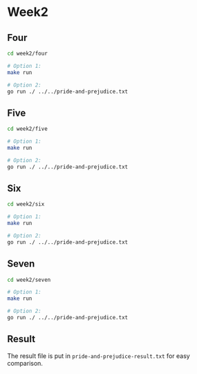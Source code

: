 # Week2

## Four
```bash
cd week2/four

# Option 1:
make run

# Option 2:
go run ./ ../../pride-and-prejudice.txt
```

## Five
```bash
cd week2/five

# Option 1:
make run

# Option 2:
go run ./ ../../pride-and-prejudice.txt
```

## Six
```bash
cd week2/six

# Option 1:
make run

# Option 2:
go run ./ ../../pride-and-prejudice.txt
```

## Seven
```bash
cd week2/seven

# Option 1:
make run

# Option 2:
go run ./ ../../pride-and-prejudice.txt
```

## Result
The result file is put in `pride-and-prejudice-result.txt` for easy comparison.